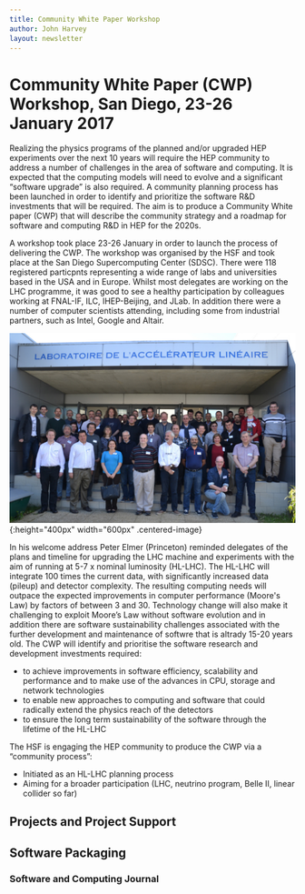 ```yaml
---
title: Community White Paper Workshop
author: John Harvey
layout: newsletter
---
```

# Community White Paper (CWP) Workshop, San Diego,  23-26 January 2017 

Realizing the physics programs of the planned and/or upgraded HEP experiments over the next 10 years will require the HEP community  to address a number of challenges in the area of software and computing. It is expected that the computing models will need to evolve and a significant “software upgrade” is also required. A community planning process has been launched in order to identify and   prioritize the software R&D investments that will be required. The aim is to produce a Community White paper (CWP) that will describe the  community strategy and a roadmap for software and computing R&D in HEP for the 2020s. 
 
A workshop took place 23-26 January in order to launch the process of delivering the CWP. The workshop was organised by the HSF and  took place at the San Diego Supercomputing Center (SDSC). There were 118 registered particpnts representing a  wide range of labs and universities based in the USA and in Europe. Whilst most delegates are working on the LHC programme, it was good to see a healthy participation by colleagues working at FNAL-IF, ILC, IHEP-Beijing, and JLab. In addition there were a number of computer scientists attending, including some from industrial  partners, such as Intel, Google and Altair. 

![Workshop Group Photo](/images/lal_workshop.jpg){:height="400px" width="600px" .centered-image}

In his welcome address Peter Elmer (Princeton) reminded delegates of the plans and timeline for upgrading the LHC machine and experiments with the aim of running at 5-7 x nominal luminosity (HL-LHC). The HL-LHC will integrate 100 times the current data, with significantly increased data (pileup) and detector complexity. The resulting computing needs will outpace the expected improvements in computer performance (Moore's Law) by factors of between 3 and 30. Technology change will also make it challenging to exploit Moore’s Law without software evolution and in addition there are software sustainability challenges associated with the further development and maintenance of softwre that is altrady 15-20 years old. The CWP will identify and prioritise the software research and development investments required:
 * to achieve improvements in software efficiency, scalability and performance and to make use of the advances in CPU, storage and 
 network technologies
 * to enable new approaches to computing and software that could radically extend the physics reach of the detectors
 * to ensure the long term sustainability of the software through the lifetime of the HL-LHC

The HSF is engaging the HEP community to produce the CWP via a “community process”:
 * Initiated as an HL-LHC planning process
 * Aiming for a broader participation (LHC, neutrino program, Belle II, linear collider so far)


## Projects and Project Support

## Software Packaging


### Software and Computing Journal
